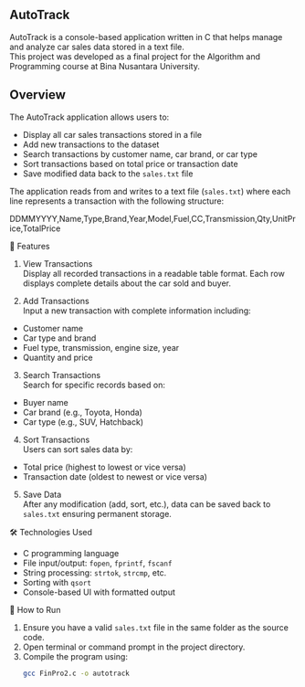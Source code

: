 ## AutoTrack

AutoTrack is a console-based application written in C that helps manage and analyze car sales data stored in a text file.  
This project was developed as a final project for the Algorithm and Programming course at Bina Nusantara University.

## Overview

The AutoTrack application allows users to:

- Display all car sales transactions stored in a file
- Add new transactions to the dataset
- Search transactions by customer name, car brand, or car type
- Sort transactions based on total price or transaction date
- Save modified data back to the `sales.txt` file

The application reads from and writes to a text file (`sales.txt`) where each line represents a transaction with the following structure:

DDMMYYYY,Name,Type,Brand,Year,Model,Fuel,CC,Transmission,Qty,UnitPrice,TotalPrice


🚀 Features

1. View Transactions  
Display all recorded transactions in a readable table format. Each row displays complete details about the car sold and buyer.

2. Add Transactions  
Input a new transaction with complete information including:
- Customer name
- Car type and brand
- Fuel type, transmission, engine size, year
- Quantity and price

3. Search Transactions  
Search for specific records based on:
- Buyer name
- Car brand (e.g., Toyota, Honda)
- Car type (e.g., SUV, Hatchback)

4. Sort Transactions  
Users can sort sales data by:
- Total price (highest to lowest or vice versa)
- Transaction date (oldest to newest or vice versa)

5. Save Data  
After any modification (add, sort, etc.), data can be saved back to `sales.txt` ensuring permanent storage.


🛠️ Technologies Used

- C programming language
- File input/output: `fopen`, `fprintf`, `fscanf`
- String processing: `strtok`, `strcmp`, etc.
- Sorting with `qsort`
- Console-based UI with formatted output


📂 How to Run

1. Ensure you have a valid `sales.txt` file in the same folder as the source code.
2. Open terminal or command prompt in the project directory.
3. Compile the program using:
   ```bash
   gcc FinPro2.c -o autotrack




